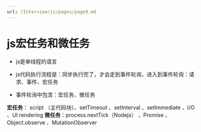 ```yaml
---
url: /Interview/js/pages/page9.md
---
```

# js宏任务和微任务

* js是单线程的语言

* js代码执行流程是：同步执行完了，才会走到事件轮询，进入到事件轮询：请求、事件、宏任务

* 事件轮询中包含：宏任务、微任务

**宏任务**： script （主代码块）、setTimeout 、setInterval 、setImmediate 、I/O 、UI rendering
**微任务**：process.nextTick（Nodejs） 、Promise 、Object.observe 、MutationObserver
